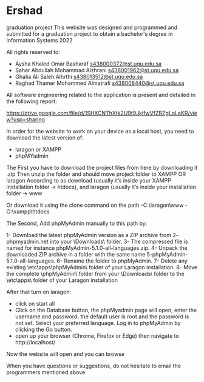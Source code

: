 # Ershad
graduation project
This website was designed and programmed and submitted for a graduation project to obtain a bachelor's degree in Information Systems 2022

All rights reserved to:

- Aysha Khaled Omar Basharaf s438000372@st.uqu.edu.sa
- Sahar Abdullah Mohammad Alzhrani s438001962@st.uqu.edu.sa
- Ghalia Ali Saleh Alhrthi s438013512@st.uqu.edu.sa
- Raghad Thamer Mohammed Almatrafi s438008440@st.uqu.edu.sa

All software engineering related to the application is present and detailed in the following report: 

https://drive.google.com/file/d/1SHXCNThXtk2U9t9JkjfwVfZRZgLoLaKR/view?usp=sharing

In order for the website to work on your device as a local host, you need to download the latest version of:
- laragon or XAMPP
- phpMYadmin

The First you have to download the project files from here by downloading it .zip
Then unzip the folder and should move project folder to XAMPP OR laragon According to as download (usually it’s inside your XAMPP installation folder -> htdocs), and laragon (usually it’s inside your installation folder -> www

Or download it using the clone command on the path -C:\laragon\www
-C:\xampp\htdocs

The Second, Add  phpMyAdmin manually to this path by:

1- Download the latest phpMyAdmin version as a ZIP archive from 2- phpmyadmin.net into your \Downloads\ folder. 
3- The compressed file is named for instance phpMyAdmin-5.1.0-all-languages.zip. 
4- Unpack the downloaded ZIP archive in a folder with the same name 5-phpMyAdmin-5.1.0-all-languages. 
6- Rename the folder to phpMyAdmin. 
7- Delete any existing  \etc\apps\phpMyAdmin\ folder of your Laragon installation. 
8- Move the complete \phpMyAdmin\ folder from your \Downloads\ folder to the \etc\apps\ folder of your Laragon installation


 After that turn on laragon:
- click on start all
- Click on the Database button, the phpMyadmin page will open, enter the username and password، the default user is root  and the password is not set. 
Select your preferred language. 
Log in to phpMyAdmin by clicking the Go button.
-  open up your browser (Chrome, Firefox or Edge) then navigate to http://localhost/

Now the website will open and you can browse

When you have questions or suggestions, do not hesitate to email the programmers mentioned above
